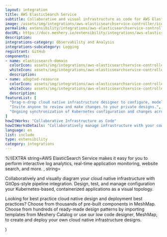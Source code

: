 ```yaml
---
layout: integration
title: AWS ElasticSearch Service
subtitle: Collaborative and visual infrastructure as code for AWS ElasticSearch Service
image: /assets/img/integrations/aws-elasticsearchservice-controller/icons/color/aws-elasticsearchservice-controller-color.svg
permalink: extensibility/integrations/aws-elasticsearchservice-controller
docURL: https://docs.meshery.io/extensibility/integrations/aws-elasticsearchservice-controller
description: 
integrations-category: Observability and Analysis
integrations-subcategory: Logging
registrant: GitHub
components: 
- name: elasticsearch-domain
  colorIcon: assets/img/integrations/aws-elasticsearchservice-controller/components/elasticsearch-domain/icons/color/elasticsearch-domain-color.svg
  whiteIcon: assets/img/integrations/aws-elasticsearchservice-controller/components/elasticsearch-domain/icons/white/elasticsearch-domain-white.svg
  description: 
- name: adopted-resource
  colorIcon: assets/img/integrations/aws-elasticsearchservice-controller/components/adopted-resource/icons/color/adopted-resource-color.svg
  whiteIcon: assets/img/integrations/aws-elasticsearchservice-controller/components/adopted-resource/icons/white/adopted-resource-white.svg
  description: 
featureList: [
  "Drag-n-drop cloud native infrastructure designer to configure, model, and deploy your workloads.",
  "Invite anyone to review and make changes to your private designs.",
  "Ongoing synchronization of Kubernetes configuration and changes across any number of clusters."
]
howItWorks: "Collaborative Infrastructure as Code"
howItWorksDetails: "Collaboratively manage infrastructure with your coworkers synchronously sharing the same designs."
language: en
list: include
type: extensibility
category: integrations
---
```

%!(EXTRA string=AWS ElasticSearch Service makes it easy for you to perform interactive log analytics, real-time application monitoring, website search, and more. , string=<p>
    Collaboratively and visually diagram your cloud native infrastructure with GitOps-style pipeline integration. Design, test, and manage configuration your Kubernetes-based, containerized applications as a visual topology.
</p>
<p>
    Looking for best practice cloud native design and deployment best practices? Choose from thousands of pre-built components in MeshMap. Choose from hundreds of ready-made design patterns by importing templates from Meshery Catalog or use our low code designer, MeshMap, to create and deploy your own cloud native infrastructure designs.
</p>)